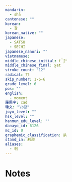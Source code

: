```yaml
---
mandarin:
  - shā
cantonese: ""
korean:
  - 찰
korean_native: ""
japanese:
  - SATSU
  - SECHI
japanese_nanori: ""
vietnamese:
middle_chinese_initial: t͡ʃʰ
middle_chinese_final: ɣat
stroke_count: "12"
radical: 刀
skip_number: 1-6-6
grade_level: 6
pos: ""
english:
  - moment
羅馬字: cad
韓文: "\b찯"
joyo_level: ""
hsk_level: ""
hanmun_edu_level: ""
danayo_id: 6126
mc_id: 0
graphemic_classification: 杀
stand_in: 刹那
aliases:
  - 剎
---
```


# Notes
